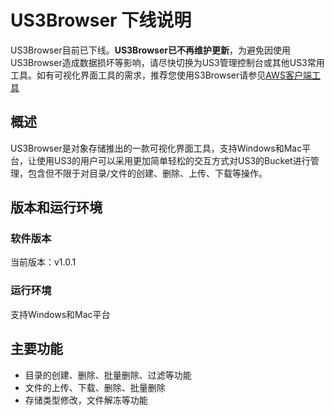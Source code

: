 # US3Browser 下线说明

US3Browser目前已下线。**US3Browser已不再维护更新**，为避免因使用US3Browser造成数据损坏等影响，请尽快切换为US3管理控制台或其他US3常用工具。如有可视化界面工具的需求，推荐您使用S3Browser请参见[AWS客户端工具](https://docs.ucloud.cn/ufile/s3/s3_application?id=%e6%96%87%e4%bb%b6%e6%b5%8f%e8%a7%88%e5%99%a8%e5%b7%a5%e5%85%b7)

## 概述

US3Browser是对象存储推出的一款可视化界面工具，支持Windows和Mac平台，让使用US3的用户可以采用更加简单轻松的交互方式对US3的Bucket进行管理，包含但不限于对目录/文件的创建、删除、上传、下载等操作。

## 版本和运行环境

### 软件版本

当前版本：v1.0.1

### 运行环境

支持Windows和Mac平台

## 主要功能

* 目录的创建、删除、批量删除、过滤等功能
* 文件的上传、下载、删除、批量删除
* 存储类型修改，文件解冻等功能

